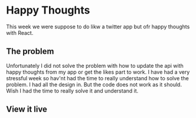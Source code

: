 # Happy Thoughts
This week we were suppose to do likw a twitter app but ofr happy thoughts with React.  

## The problem

Unfortunately I did not solve the problem with how to update the api with happy thoughts from my app or get the likes part to work. I have had a very stressful week so hav'nt had the time to really understand how to solve the problem. I had all the design in. But the code does not work as it should. Wish I had the time to really solve it and understand it. 

## View it live


